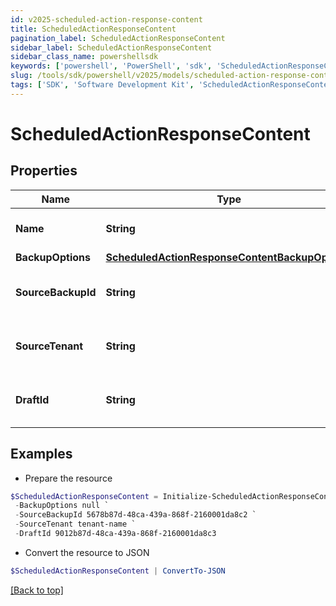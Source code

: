```yaml
---
id: v2025-scheduled-action-response-content
title: ScheduledActionResponseContent
pagination_label: ScheduledActionResponseContent
sidebar_label: ScheduledActionResponseContent
sidebar_class_name: powershellsdk
keywords: ['powershell', 'PowerShell', 'sdk', 'ScheduledActionResponseContent', 'V2025ScheduledActionResponseContent'] 
slug: /tools/sdk/powershell/v2025/models/scheduled-action-response-content
tags: ['SDK', 'Software Development Kit', 'ScheduledActionResponseContent', 'V2025ScheduledActionResponseContent']
---
```



# ScheduledActionResponseContent

## Properties

Name | Type | Description | Notes
------------ | ------------- | ------------- | -------------
**Name** | **String** | Name of the scheduled action (maximum 50 characters). | [optional] 
**BackupOptions** | [**ScheduledActionResponseContentBackupOptions**](scheduled-action-response-content-backup-options) |  | [optional] 
**SourceBackupId** | **String** | ID of the source backup. Required for CREATE_DRAFT jobs only. | [optional] 
**SourceTenant** | **String** | Source tenant identifier. Required for CREATE_DRAFT jobs only. | [optional] 
**DraftId** | **String** | ID of the draft to be deployed. Required for CONFIG_DEPLOY_DRAFT jobs only. | [optional] 

## Examples

- Prepare the resource
```powershell
$ScheduledActionResponseContent = Initialize-ScheduledActionResponseContent  -Name Daily Backup `
 -BackupOptions null `
 -SourceBackupId 5678b87d-48ca-439a-868f-2160001da8c2 `
 -SourceTenant tenant-name `
 -DraftId 9012b87d-48ca-439a-868f-2160001da8c3
```

- Convert the resource to JSON
```powershell
$ScheduledActionResponseContent | ConvertTo-JSON
```


[[Back to top]](#) 

